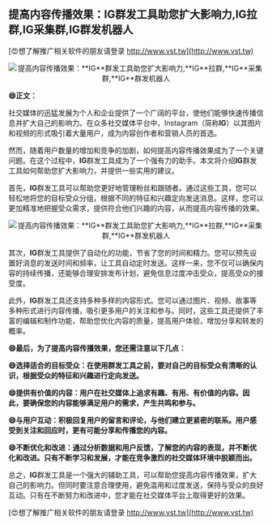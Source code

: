 ## **提高内容传播效果：**IG**群发工具助您扩大影响力,**IG**拉群,**IG**采集群,**IG**群发机器人**

[😍想了解推广相关软件的朋友请登录 http://www.vst.tw](http://www.vst.tw)

 <center><img src="https://vst.tw/MP4/tuiguang/png/2.png" alt="提高内容传播效果：**IG**群发工具助您扩大影响力,**IG**拉群,**IG**采集群,**IG**群发机器人"></center>

**😄正文：**

社交媒体的迅猛发展为个人和企业提供了一个广阔的平台，使他们能够快速传播信息并扩大自己的影响力。在众多社交媒体平台中，Instagram（简称**IG**）以其图片和视频的形式吸引着大量用户，成为内容创作者和营销人员的首选。

然而，随着用户数量的增加和竞争的加剧，如何提高内容传播效果成为了一个关键问题。在这个过程中，**IG**群发工具成为了一个强有力的助手。本文将介绍**IG**群发工具如何帮助您扩大影响力，并提供一些实用的建议。

首先，**IG**群发工具可以帮助您更好地管理粉丝和跟随者。通过这些工具，您可以轻松地将您的目标受众分组，根据不同的特征和兴趣定向发送消息。这样，您可以更加精准地把握受众需求，提供符合他们兴趣的内容，从而提高内容传播的效果。

 <center><img src="https://vst.tw/MP4/tuiguang/png/6.png" alt="提高内容传播效果：**IG**群发工具助您扩大影响力,**IG**拉群,**IG**采集群,**IG**群发机器人"></center>

其次，**IG**群发工具提供了自动化的功能，节省了您的时间和精力。您可以预先设置好消息的发送时间和频率，让工具自动定时发送。这样一来，您不仅可以确保内容的持续传播，还能够合理安排发布计划，避免信息过度冲击受众，提高受众的接受度。

此外，**IG**群发工具还支持多种多样的内容形式。您可以通过图片、视频、故事等多种形式进行内容传播，吸引更多用户的关注和参与。同时，这些工具还提供了丰富的编辑和制作功能，帮助您优化内容的质量，提高用户体验，增加分享和转发的概率。

**😄最后，为了提高内容传播效果，您还需注意以下几点：**

**😄选择适合的目标受众：在使用群发工具之前，要对自己的目标受众有清晰的认识，根据受众的特征和兴趣进行定向发送。**

**😄提供有价值的内容：用户在社交媒体上追求有趣、有用、有价值的内容。因此，要确保您的内容能够满足用户的需求，产生共鸣和参与。**

**😄与用户互动：积极回复用户的留言和评论，与他们建立更紧密的联系。用户感受到关注和回应时，更有可能分享和传播您的内容。**

**😄不断优化和改进：通过分析数据和用户反馈，了解您的内容的表现，并不断优化和改进。只有不断学习和发展，才能在竞争激烈的社交媒体环境中脱颖而出。**

总之，**IG**群发工具是一个强大的辅助工具，可以帮助您提高内容传播效果，扩大自己的影响力。但同时要注意合理使用，避免滥用和过度发送，保持与受众的良好互动。只有在不断努力和改进中，您才能在社交媒体平台上取得更好的效果。

[😍想了解推广相关软件的朋友请登录 http://www.vst.tw](http://www.vst.tw)



